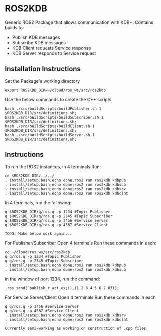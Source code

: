 # ROS2KDB
Generic ROS2 Package that allows communication with KDB+. 
Contains builds to:
* Publish KDB messages
* Subscribe KDB messages
* KDB Client requests Service response
* KDB Server responds to Service request

## Installation Instructions

Set the Package's working directory

    export ROS2KDB_DIR=~/cloud/ros_ws/src/ros2kdb

Use the below commands to create the C++ scripts

    bash ./src/buildScripts/buildPublisher.sh 1  $ROS2KDB_DIR/src/definitions.sh;
    bash ./src/buildScripts/buildSubscriber.sh 1 $ROS2KDB_DIR/src/definitions.sh;
    bash ./src/buildScripts/buildClient.sh 1     $ROS2KDB_DIR/src/definitions.sh;
    bash ./src/buildScripts/buildServer.sh 1     $ROS2KDB_DIR/src/definitions.sh;

## Instructions
To run the ROS2 instances, in 4 terminals Run:

    cd $ROS2KDB_DIR/../../
    . install/setup.bash;echo done;ros2 run ros2kdb kdbpub
    . install/setup.bash;echo done;ros2 run ros2kdb kdbsub
    . install/setup.bash;echo done;ros2 run ros2kdb kdbsrv
    . install/setup.bash;echo done;ros2 run ros2kdb kdbclnt

In 4 terminals, run the following:

    q $ROS2KDB_DIR/q/ros.q -p 1234 #Topic Publisher
    q $ROS2KDB_DIR/q/ros.q -p 2345 #Topic Subscriber
    q $ROS2KDB_DIR/q/ros.q -p 3456 #Service Server
    q $ROS2KDB_DIR/q/ros.q -p 4567 #Service Client

```TODO: Make below work again... ```

For Publisher/Subscriber
Open 4 terminals
Run these commands in each:

    cd ~/cloud/ros_ws/src/ros2kdb
    q q/ros.q -p 1234 #Topic Publisher
    q q/ros.q -p 2345 #Topic Subscriber
    . install/setup.bash;echo done;ros2 run ros2kdb kdbpub
    . install/setup.bash;echo done;ros2 run ros2kdb kdbsub

in the window of port 1234, run the command: 

    .ros.send[`publish_r_act_ex;(),(1 2 3 4 5 6 7 8f)];


For Service Server/Client
Open 4 terminals
Run these commands in each 

    q q/ros.q -p 3456 #Service Server
    q q/ros.q -p 4567 #Service Client
    . install/setup.bash;echo done;ros2 run ros2kdb kdbsrv
    . install/setup.bash;echo done;ros2 run ros2kdb kdbclnt



```Currently semi-working as working on construction of .cpp files```
